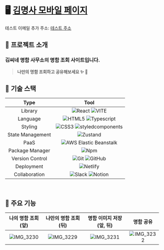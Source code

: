 # 🖥 [김명사 모바일 페이지](https://kimsofficebc.netlify.app)

테스트 이메일 추가 주소: [테스트 주소](https://kimsofficebc.netlify.app/?userEmail=rladuwls0814@gmail.com)

## 📂 프로젝트 소개

### **김씨네 명함 사무소의 명함 조회 사이트입니다.**

> **나만의 명함 조회하고 공유해보세요 ✨** 💫

## 🔧 기술 스택

<div align="center">

|      Type       |                                                                                                             Tool                                                                                                             |
| :-------------: | :--------------------------------------------------------------------------------------------------------------------------------------------------------------------------------------------------------------------------: |
|     Library     |                                                               ![React](https://img.shields.io/badge/React-61DAFB?style=for-the-badge&logo=React&logoColor=black) ![VITE](https://img.shields.io/badge/VITE-646CFF?style=for-the-badge&logo=Vite&logoColor=white)                                                                |
|    Language     | ![HTML5](https://img.shields.io/badge/HTML5-E34F26.svg?style=for-the-badge&logo=HTML5&logoColor=white) ![Typescript](https://img.shields.io/badge/Typescript-3178C6.svg?style=for-the-badge&logo=Typescript&logoColor=white) |
|     Styling     |                                                               ![CSS3](https://img.shields.io/badge/CSS3-1572B6?style=for-the-badge&logo=CSS3&logoColor=white) ![styledcomponents](https://img.shields.io/badge/styledcomponents-DB7093?style=for-the-badge&logo=styledcomponents&logoColor=white) |
| State Management | ![Zustand](https://img.shields.io/badge/Zustand-4f3101?style=for-the-badge&logo=Zustand&logoColor=white) |
|      PaaS       |                                                         ![AWS Elastic Beanstalk](https://img.shields.io/badge/AWSElasticBeanstalk-FF9900?style=for-the-badge&logo=AWSElasticBeanstalk&logoColor=white)                                                          |
| Package Manager |                                                                 ![Npm](https://img.shields.io/badge/npm-CB3837?style=for-the-badge&logo=npm&logoColor=white)                                                                 |
| Version Control |       ![Git](https://img.shields.io/badge/git-%23F05033.svg?style=for-the-badge&logo=git&logoColor=white) ![GitHub](https://img.shields.io/badge/github-%23121011.svg?style=for-the-badge&logo=github&logoColor=white)       |
|   Deployment    |                                                            ![Netlify](https://img.shields.io/badge/Netlify-00C7B7?style=for-the-badge&logo=Netlify&logoColor=white)                                                             |
|  Collaboration  |           ![Slack](https://img.shields.io/badge/slack-4A154B?style=for-the-badge&logo=slack&logoColor=white) ![Notion](https://img.shields.io/badge/Notion-000000?style=for-the-badge&logo=notion&logoColor=white)           |

</div>

&nbsp;

## 🚀 주요 기능

| 나의 명함 조회 (앞) | 나만의 명함 조회 (뒤) | 명함 이미지 저장 (앞, 뒤) | 명함 공유 |                                                      
| :-------------: | :-------------: | :-------------: | :-------------: |
| ![IMG_3230](https://github.com/user-attachments/assets/83b4941a-33bc-447f-9bc8-8a662dde7eb4) | ![IMG_3229](https://github.com/user-attachments/assets/031edb21-adeb-423d-bbdd-b9ec2b466c20) | ![IMG_3231](https://github.com/user-attachments/assets/226ab2e3-92e3-4686-9a78-049627d49697) | ![IMG_3232](https://github.com/user-attachments/assets/87cef9a0-f86d-4fe5-bb60-8a96305d80b0) |


